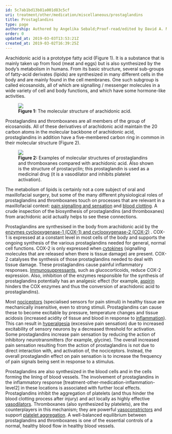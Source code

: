 ```yaml
---
id: 5c7ab1bd13b81a001d83c5cf
uri: treatment/other/medication/miscellaneous/prostaglandins
title: Prostaglandins
type: page
authorship: Authored by Angelika Sebald;Proof-read/edited by David A. Mitchell
order: 0
updated_at: 2019-03-03T13:53:21Z
created_at: 2019-03-02T16:39:25Z
---
```


<p>Arachidonic acid is a prototype fatty acid (Figure 1). It is
    a substance that is mainly taken up from food (meat and eggs)
    but is also synthesized by the body’s metabolism in humans.
    From its basic structure, several sub-groups of fatty-acid
    derivates (lipids) are synthesized in many different cells
    in the body and are mainly found in the cell membranes. One
    such subgroup is called eicosanoids, all of which are signalling
    / messenger molecules in a wide variety of cell and body
    functions, and which have some hormone-like activities.</p>
<figure><img src="/treatment-other-medication-miscellaneous-prostaglandins-figure1.png">
    <figcaption><strong>Figure 1:</strong> The molecular structure of arachidonic
        acid.</figcaption>
</figure>
<p>Prostaglandins and thromboxanes are all members of the group
    of eicosanoids. All of these derivatives of arachidonic acid
    maintain the 20 carbon atoms in the molecular backbone of
    arachidonic acid, prostaglandins in addition have a five-membered
    carbon ring in common in their molecular structure (Figure
    2).</p>
<figure><img src="/treatment-other-medication-miscellaneous-prostaglandins-figure2.png">
    <figcaption><strong>Figure 2:</strong> Examples of molecular structures
        of prostaglandins and thromboxanes compared with arachidonic
        acid. Also shown is the structure of prostacyclin; this
        prostaglandin is used as a medicinal drug (it is a vasodilator
        and inhibits platelet activation).</figcaption>
</figure>
<p>The metabolism of lipids is certainly not a core subject of oral
    and maxillofacial surgery, but some of the many different
    physiological roles of prostaglandins and thromboxanes touch
    on processes that are relevant in a maxillofacial context:
    <a href="/treatment/other/medication/pain/more-info">pain signalling and sensation</a>    and <a href="/treatment/other/bleeding/more-info">blood clotting</a>.
    A crude inspection of the biosynthesis of prostaglandins
    (and thromboxanes) from arachidonic acid actually helps to
    see these connections.</p>
<p>Prostaglandins are synthesised in the body from arachidonic acid
    by the <a href="/treatment/other/medication/pain/detailed">enzymes cyclooxygenase-1 (COX-1) and cyclooxygenase-2 (COX-2)</a>    . COX-1 is expressed at a constant level in most cells of
    the body and supports the ongoing synthesis of the various
    prostaglandins needed for general, normal cell functions.
    COX-2 is only expressed when <a href="/treatment/other/medication/inflammation/more-info">cytokines</a>    (signalling molecules that are released when there is tissue
    damage) are present. COX-2 catalyses the synthesis of those
    prostaglandins needed to deal with tissue damage. These prostaglandins
    cause painful inflammatory responses. <a href="/treatment/other/medication/miscellaneous/immunosuppressants">Immunosuppressants</a>,
    such as glucocorticoids, reduce COX-2 expression. Also, inhibition
    of the enzymes responsible for the synthesis of prostaglandins
    potentially has an analgesic effect (for example, <a href="/treatment/other/medication/miscellaneous/aspirin">aspirin</a>    hinders the COX enzymes and thus the conversion of arachidonic
    acid to prostaglandins).</p>
<p>Most <a href="/treatment/other/medication/pain/more-info">nociceptors</a>    (specialised sensors for pain stimuli) in healthy tissue
    are mechanically insensitive, even to strong stimuli. Prostaglandins
    can cause these to become excitable by pressure, temperature
    changes and tissue acidosis (increased acidity of tissue
    and blood in response to <a href="/treatment/other/medication/inflammation/more-info">inflammation</a>).
    This can result in <a href="/treatment/other/medication/pain/more-info">hyperalgesia</a>    (excessive pain sensation) due to increased excitability
    of sensory neurons by a decreased threshold for activation.
    Some prostaglandins increase pain sensation by reducing the
    action of inhibitory neurotransmitters (for example, glycine).
    The overall increased pain sensation resulting from the action
    of prostaglandins is not due to direct interaction with,
    and activation of, the nociceptors. Instead, the overall
    prostaglandin effect on pain sensation is to increase the
    frequency of pain signals being sent in response to a stimulus.</p>
<p>Prostaglandins are also synthesized in the blood cells and in
    the cells forming the lining of blood vessels. The involvement
    of prostaglandins in the inflammatory response [treatment-other-medication-inflammation-level2]
    in these locations is associated with further local effects.
    Prostaglandins inhibit the aggregation of platelets (and
    thus hinder the blood clotting process after injury) and
    act locally as highly effective <a href="/treatment/other/medication/miscellaneous/vasopressor">vasodilators</a>.
    Thromboxanes (also synthesized by platelets), are the counterplayers
    in this mechanism; they are powerful <a href="/treatment/other/medication/miscellaneous/vasopressor">vasoconstrictors</a>    and support <a href="/treatment/other/bleeding/more-info">platelet aggregation</a>.
    A well-balanced equilibrium between prostaglandins and thromboxanes
    is one of the essential controls of a normal, healthy blood
    flow in healthy blood vessels.</p>
